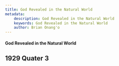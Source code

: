 ```yaml
---
title: God Revealed in the Natural World
metadata:
    description: God Revealed in the Natural World
    keywords: God Revealed in the Natural World
    author: Brian Onang'o
---
```


#### God Revealed in the Natural World

## 1929 Quater 3
